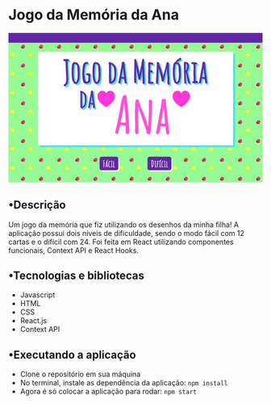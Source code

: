 # Jogo da Memória da Ana
![Tela da aplicação](https://github.com/felipedfe/felipedfe.github.io/blob/main/imagens/01-jogodamemoria.jpg)

## •Descrição
Um jogo da memória que fiz utilizando os desenhos da minha filha! A aplicação possui dois níveis de dificuldade, sendo o modo fácil com 12 cartas e o difícil com 24.
Foi feita em React utilizando componentes funcionais, Context API e React Hooks.

## •Tecnologias e bibliotecas
- Javascript
- HTML
- CSS
- React.js
- Context API

## •Executando a aplicação
- Clone o repositório em sua máquina
- No terminal, instale as dependência da aplicação: ```npm install```
- Agora é só colocar a aplicação para rodar: ```npm start```
